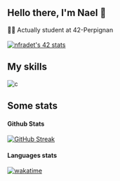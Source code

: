 ## Hello there, I'm Nael 👋

👨‍💻 Actually student at 42-Perpignan<br><br>
[![nfradet's 42 stats](https://badge.mediaplus.ma/darkgray/nfradet?1337Badge=off&UM6P=off)](https://github.com/fradetn)

## My skills

![c](https://skillicons.dev/icons?i=c,py,java,js,html,css,php,mysql,vscode&perline=15)

## Some stats

#### Github Stats
[![GitHub Streak](https://streak-stats.demolab.com?user=fradetn&theme=dark&hide_longest_streak=true)](https://github.com/fradetn)
<br>
#### Languages stats
[![wakatime](https://github-readme-stats.vercel.app/api/top-langs/?username=fradetn&theme=tokyonight)](https://github.com/fradetn)
